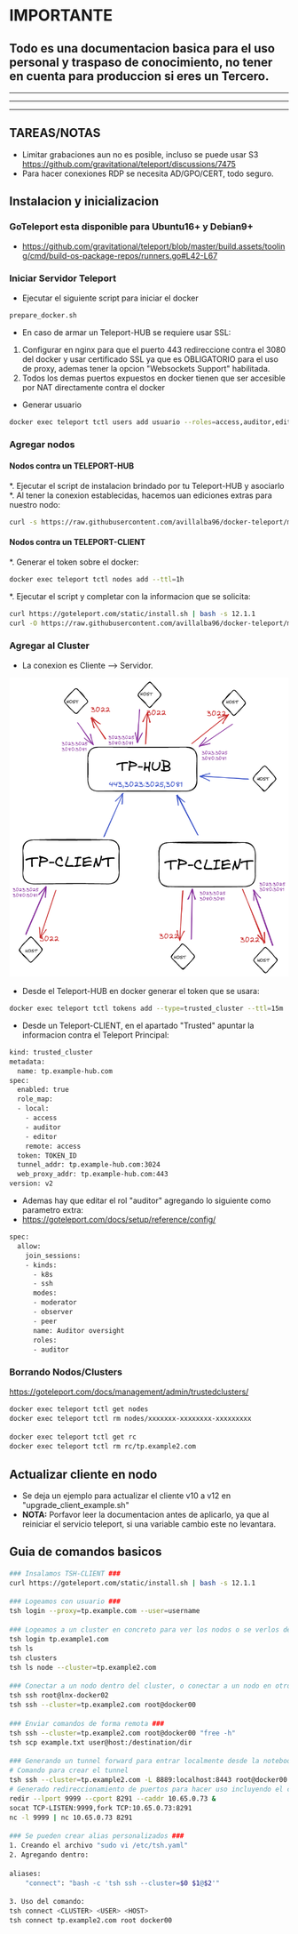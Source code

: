 # **IMPORTANTE**

## **Todo es una documentacion basica para el uso personal y traspaso de conocimiento, no tener en cuenta para produccion si eres un Tercero.**

------
------
------

## **TAREAS/NOTAS**

* Limitar grabaciones aun no es posible, incluso se puede usar S3 <https://github.com/gravitational/teleport/discussions/7475>
* Para hacer conexiones RDP se necesita AD/GPO/CERT, todo seguro.

## **Instalacion y inicializacion**

### GoTeleport esta disponible para Ubuntu16+ y Debian9+

* <https://github.com/gravitational/teleport/blob/master/build.assets/tooling/cmd/build-os-package-repos/runners.go#L42-L67>

### **Iniciar Servidor Teleport**

* Ejecutar el siguiente script para iniciar el docker

```bash
prepare_docker.sh
```

* En caso de armar un Teleport-HUB se requiere usar SSL:

1. Configurar en nginx para que el puerto 443 redireccione contra el 3080 del docker y usar certificado SSL ya que es OBLIGATORIO para el uso de proxy, ademas tener la opcion "Websockets Support" habilitada.
2. Todos los demas puertos expuestos en docker tienen que ser accesible por NAT directamente contra el docker

* Generar usuario

```bash
docker exec teleport tctl users add usuario --roles=access,auditor,editor --logins=root
```

### **Agregar nodos**

#### **Nodos contra un TELEPORT-HUB**

*. Ejecutar el script de instalacion brindado por tu Teleport-HUB y asociarlo
*. Al tener la conexion establecidas, hacemos uan ediciones extras para nuestro nodo:

```bash
curl -s https://raw.githubusercontent.com/avillalba96/docker-teleport/main/install_central.sh | bash
```

#### **Nodos contra un TELEPORT-CLIENT**

*. Generar el token sobre el docker:

```bash
docker exec teleport tctl nodes add --ttl=1h
```

*. Ejecutar el script y completar con la informacion que se solicita:

```bash
curl https://goteleport.com/static/install.sh | bash -s 12.1.1
curl -O https://raw.githubusercontent.com/avillalba96/docker-teleport/main/install_client.sh && chmod +x install_client.sh && ./install_client.sh
```

### **Agregar al Cluster**

* La conexion es Cliente --> Servidor.

![cluster_trusted](cluster_trusted.png "cluster_trusted")

* Desde el Teleport-HUB en docker generar el token que se usara:

```bash
docker exec teleport tctl tokens add --type=trusted_cluster --ttl=15m
```

* Desde un Teleport-CLIENT, en el apartado "Trusted" apuntar la informacion contra el Teleport Principal:

```bash
kind: trusted_cluster
metadata:
  name: tp.example-hub.com
spec:
  enabled: true
  role_map:
  - local:
    - access
    - auditor
    - editor
    remote: access
  token: TOKEN_ID
  tunnel_addr: tp.example-hub.com:3024
  web_proxy_addr: tp.example-hub.com:443
version: v2
```

* Ademas hay que editar el rol "auditor" agregando lo siguiente como parametro extra:
* <https://goteleport.com/docs/setup/reference/config/>

```bash
spec:
  allow:
    join_sessions:
    - kinds:
      - k8s
      - ssh
      modes:
      - moderator
      - observer
      - peer
      name: Auditor oversight
      roles:
      - auditor
```

### **Borrando Nodos/Clusters**

<https://goteleport.com/docs/management/admin/trustedclusters/>

```bash
docker exec teleport tctl get nodes
docker exec teleport tctl rm nodes/xxxxxxx-xxxxxxxx-xxxxxxxxx

docker exec teleport tctl get rc
docker exec teleport tctl rm rc/tp.example2.com
```

## **Actualizar cliente en nodo**

* Se deja un ejemplo para actualizar el cliente v10 a v12 en "upgrade_client_example.sh"
* **NOTA:** Porfavor leer la documentacion antes de aplicarlo, ya que al reiniciar el servicio teleport, si una variable cambio este no levantara.

## **Guia de comandos basicos**

```bash
### Insalamos TSH-CLIENT ###
curl https://goteleport.com/static/install.sh | bash -s 12.1.1

### Logeamos con usuario ###
tsh login --proxy=tp.example.com --user=username

### Logeamos a un cluster en concreto para ver los nodos o se verlos de todas formas ###
tsh login tp.example1.com
tsh ls
tsh clusters
tsh ls node --cluster=tp.example2.com

### Conectar a un nodo dentro del cluster, o conectar a un nodo en otro cluster ###
tsh ssh root@lnx-docker02
tsh ssh --cluster=tp.example2.com root@docker00

### Enviar comandos de forma remota ###
tsh ssh --cluster=tp.example2.com root@docker00 "free -h"
tsh scp example.txt user@host:/destination/dir

### Generando un tunnel forward para entrar localmente desde la notebook ###
# Comando para crear el tunnel
tsh ssh --cluster=tp.example2.com -L 8889:localhost:8443 root@docker00
# Generado redireccionamiento de puertos para hacer uso incluyendo el comando de arriba (se dejan distintas formas de crear el redir)
redir --lport 9999 --cport 8291 --caddr 10.65.0.73 &
socat TCP-LISTEN:9999,fork TCP:10.65.0.73:8291
nc -l 9999 | nc 10.65.0.73 8291

### Se pueden crear alias personalizados ###
1. Creando el archivo "sudo vi /etc/tsh.yaml"
2. Agregando dentro:

aliases:
    "connect": "bash -c 'tsh ssh --cluster=$0 $1@$2'"

3. Uso del comando:
tsh connect <CLUSTER> <USER> <HOST>
tsh connect tp.example2.com root docker00
```
